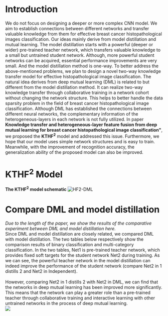 # Introduction
We do not focus on designing a deeper or more complex CNN model. We aim to establish connections between different networks and transfer valuable knowledge from them for effective breast cancer histopathological images classification. Our ideas mainly derive from model distillation and mutual learning. The model distillation starts with a powerful (deeper or wider) pre-trained teacher network, which transfers valuable knowledge to a small but untrained student network. Although, more powerful student networks can be acquired, essential performance improvements are very small. And the model distillation method is one-way. To better address the above-mentioned problems, we plan to design a novel two-way knowledge transfer model for effective histopathological image classification. The natural idea derives from deep mutual learning (DML) is related to but different from the model distillation method. It can realize two-way knowledge transfer through collaborative training in a network cohort without changing the network structure. This helps to better handle the data sparsity problem in the field of breast cancer histopathological image classification. Although DML has established the connections between different neural networks, the complementary information of the heterogeneous-layers in each network is not fully utilized. In paper **Knowledge transfer and heterogeneous-layer feature fusion from deep mutual learning for breast cancer histopathological image classification"**, we proposed the **KTHF<sup>2</sup>** model and addressed this issue. Furthermore, we hope that our model uses simple network structures and is easy to train. Meanwhile, with the improvement of recognition accuracy, the generalization ability of the proposed model can also be improved. 
# KTHF<sup>2</sup> Model
**The KTHF<sup>2</sup> model schematic**
![HF2-DML](https://i.loli.net/2020/12/09/bqtXRdM8EmGgYec.png)
# Compare DML and model distillation
*Due to the length of the paper, we show the results of the comparative experiment between DML and model distillation here.*
 <br>Since DML and model distillation are closely related, we compared DML with model distillation. The two tables below respectively show the comparison results of binary classification and multi-category classification. In the two tables, Net1 is pre-trained teacher network, which provides fixed soft targets for the student network Net2 during training. As we can see, the powerful teacher network in the model distillation can indeed improve the performance of the student network (compare Net2 in 1 distills 2 and Net2 in Independent).</br>
 <br>However, comparing Net2 in 1 distills 2 with Net2 in DML, we can find that the networks in deep mutual learning has been improved more significantly. This means that the network can play a greater role than a pre-trained teacher through collaborative training and interactive learning with other untrained networks in the process of deep mutual learning.</br>
![](https://i.loli.net/2021/05/29/UO65mWXygdEpzHw.png)
